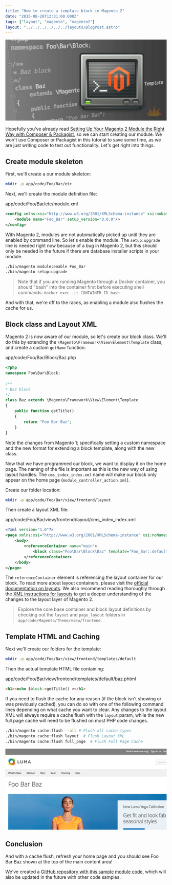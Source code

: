 ```yaml
---
title: "How to create a template block in Magento 2"
date: "2015-08-20T12:31:00.000Z"
tags: ["layout", "magento", "magento2"]
layout: "../../../../../../layouts/BlogPost.astro"
---
```


![How to create a template block in Magento 2](how-create-template-block-magento-2.png)

Hopefully you've already read <a href="/2015/07/22/setting-your-magento-2-module-right-way-composer-packagist#overlay-context=2015/09/03/using-docker-machine-os-x-dinghy">Setting Up Your Magento 2 Module the Right Way with Composer & Packagist</a>, so we can start creating our module. We won't use Composer or Packagist in this tutorial to save some time, as we are just writing code to test out functionality. Let's get right into things.

## Create module skeleton

First, we'll create a our module skeleton:

```bash
mkdir -p app/code/Foo/Bar/etc
```

Next, we'll create the module definition file:

<div class="gatsby-code-title">app/code/Foo/Bar/etc/module.xml</div>

```xml
<config xmlns:xsi="http://www.w3.org/2001/XMLSchema-instance" xsi:noNamespaceSchemaLocation="../../../../../lib/internal/Magento/Framework/Module/etc/module.xsd">
    <module name="Foo_Bar" setup_version="0.0.0"/>
</config>
```

With Magento 2, modules are not automatically picked up until they are enabled by command line. So let's enable the module. The `setup:upgrade` line is needed right now because of a bug in Magento 2, but this should only be needed in the future if there are database installer scripts in your module.

```bash
./bin/magento module:enable Foo_Bar
./bin/magento setup:upgrade
```

> Note that if you are running Magento through a Docker container, you should "bash" into the container first before executing shell commands: `docker exec -it CONTAINER_ID bash`

And with that, we're off to the races, as enabling a module also flushes the cache for us.

## Block class and Layout XML

Magento 2 is now aware of our module, so let's create our block class. We'll do this by extending the `\Magento\Framework\View\Element\Template` class, and create a custom `getName` function:

<div class="gatsby-code-title">app/code/Foo/Bar/Block/Baz.php</div>

```php
<?php
namespace Foo\Bar\Block;

/**
* Baz block
*/
class Baz extends \Magento\Framework\View\Element\Template
{
    public function getTitle()
    {
        return "Foo Bar Baz";
    }
}
```

Note the changes from Magento 1; specifically setting a custom namespace and the new format for extending a block template, along with the new class.

Now that we have programmed our block, we want to display it on the home page. The naming of the file is important as this is the new way of using layout handles. The `cms_index_index.xml` name will make our block only appear on the home page (`module_controller_action.xml`).

Create our folder location:

```bash
mkdir -p app/code/Foo/Bar/view/frontend/layout
```

Then create a layout XML file:

<div class="gatsby-code-title">app/code/Foo/Bar/view/frontend/layout/cms_index_index.xml</div>

```xml
<?xml version="1.0"?>
<page xmlns:xsi="http://www.w3.org/2001/XMLSchema-instance" xsi:noNamespaceSchemaLocation="../../../../../../../lib/internal/Magento/Framework/View/Layout/etc/page_configuration.xsd">
    <body>
        <referenceContainer name="main">
            <block class="Foo\Bar\Block\Baz" template="Foo_Bar::default/baz.phtml"/>
        </referenceContainer>
    </body>
</page>
```

The `referenceContainer` element is referencing the layout container for our block. To read more about layout containers, please visit the <a href="http://devdocs.magento.com/guides/v2.0/frontend-dev-guide/layouts/layout-overview.html" target="_blank">official documentation on layouts</a>. We also recommend reading thoroughly through the <a href="http://devdocs.magento.com/guides/v2.0/frontend-dev-guide/layouts/xml-instructions.html" target="_blank">XML instructions for layouts</a> to get a deeper understanding of the changes to the layout layer of Magento 2.

> Explore the core base container and block layout definitions by checking out the `layout` and `page_layout` folders in `app/code/Magento/Theme/view/frontend`.

## Template HTML and Caching

Next we'll create our folders for the template:

```bash
mkdir -p app/code/Foo/Bar/view/frontend/templates/default
```

Then the actual template HTML file containing:

<div class="gatsby-code-title">app/code/Foo/Bar/view/frontend/templates/default/baz.phtml</div>

```html
<h1><echo $block->getTitle() ></h1>
```

If you need to flush the cache for any reason (if the block isn't showing or was previously cached), you can do so with one of the following command lines depending on what cache you want to clear. Any changes to the layout XML will always require a cache flush with the `layout` param, while the new full page cache will need to be flushed on most PHP code changes.

```bash
./bin/magento cache:flush --all # Flush all cache types
./bin/magento cache:flush layout  # Flush Layout XML
./bin/magento cache:flush full_page  # Flush Full Page Cache
```

![Foo bar baz title](foo-bar-baz-title.jpg)

## Conclusion

And with a cache flush, refresh your home page and you should see Foo Bar Baz shown at the top of the main content area!

We've created a <a href="https://github.com/markshust/module-foobar" target="_blank">GitHub repository with this sample module code</a>, which will also be updated in the future with other code samples.
